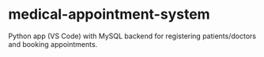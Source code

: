 # medical-appointment-system
Python app (VS Code) with MySQL backend for registering patients/doctors and booking appointments.

